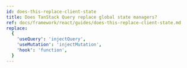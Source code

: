 ```yaml
---
id: does-this-replace-client-state
title: Does TanStack Query replace global state managers?
ref: docs/framework/react/guides/does-this-replace-client-state.md
replace:
  {
    'useQuery': 'injectQuery',
    'useMutation': 'injectMutation',
    'hook': 'function',
  }
---
```

